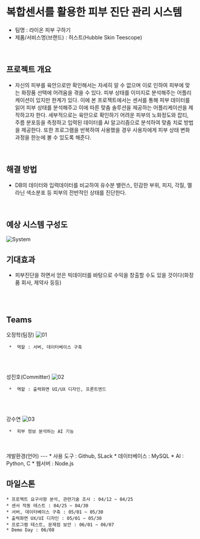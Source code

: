 # 복합센서를 활용한 피부 진단 관리 시스템
   * 팀명 : 라이온 피부 구하기 
   * 제품/서비스명(브랜드) : 허스트(Hubble Skin Teescope)
    
   <br/>

    
    
프로젝트 개요
---  
   * 자신의 피부를 육안으로만 확인해서는 자세히 알 수 없으며
이로 인하여 피부에 맞는 화장품 선택에 어려움을 겪을 수 있다.
피부 상태를 이미지로 분석해주는 어플리케이션이 있지만 한계가 있다.
이에 본 프로젝트에서는 센서를 통해 피부 데이터를 읽어 피부 상태를 분석해주고
이에 따른 맞춤 솔루션을 제공하는 어플리케이션을 제작하고자 한다.
세부적으로는 육안으로 확인하기 어려운 피부의 노화정도와 잡티, 주름 분포등을 측정하고
입력된 데이터를 AI 알고리즘으로 분석하여 맞춤 치료 방법을 제공한다.
또한 프로그램을 반복하여 사용했을 경우 사용자에게 피부 상태 변화 과정을 한눈에 볼 수 있도록 해준다.
   <br/>  
  
  
해결 방법
---  
   * DB의 데이터와 입력데이터를 비교하여 유수분 밸런스, 민감한 부위, 피지, 각질, 멜라닌 색소분포 등 피부의 전반적인 상태를 진단한다.
   <br/> 

예상 시스템 구성도
---
![System](https://user-images.githubusercontent.com/57625947/79041463-13739000-7c2b-11ea-8d0f-6a0662aed882.png)

 
     
기대효과
---  
   *  피부진단을 하면서 얻은 빅데이터를 바탕으로 수익을 창출할 수도 있을 것이다(화장품 회사, 제약사 등등)
   <br/> 
   <br/> 
   
   
Teams
---  
  
  
오정학(팀장)
![01](https://user-images.githubusercontent.com/57625947/79041832-df4d9e80-7c2d-11ea-9a01-7f89f9e6ab30.png)
```
 *  역할 : 서버, 데이터베이스 구축
```

   <br/>  
   <br/>     
   
성진호(Committer)
![02](https://user-images.githubusercontent.com/57625947/79041833-e1aff880-7c2d-11ea-97cf-d7749775f55c.png)
```
 *  역할 : 출력화면 UI/UX 디자인, 프론트엔드
```

   <br/>  
   <br/>

강수연
![03](https://user-images.githubusercontent.com/57625947/79041836-e4125280-7c2d-11ea-9ec5-28617e53fd63.jpg)
```
 *  피부 정보 분석하는 AI 기능 
```
   <br/>  
   <br/>  
개발환경(언어)
---
  * 사용 도구 : Github, SLack
  * 데이터베이스 : MySQL
  * AI : Python, C
  * 웹서버 : Node.js

   <br/>   

   
마일스톤
---  
    * 프로젝트 요구사항 분석, 관련기술 조사 : 04/12 ~ 04/25
    * 센서 작동 테스트 : 04/25 ~ 04/30
    * 서버, 데이터베이스 구축 : 05/01 ~ 05/30
    * 출력화면 UX/UI 디자인 : 05/01 ~ 05/30
    * 프로그램 테스트, 문제점 보안 : 06/01 ~ 06/07
    * Demo Day : 06/08
